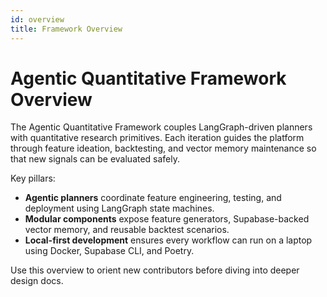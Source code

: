 ```yaml
---
id: overview
title: Framework Overview
---
```


# Agentic Quantitative Framework Overview

The Agentic Quantitative Framework couples LangGraph-driven planners with
quantitative research primitives. Each iteration guides the platform through
feature ideation, backtesting, and vector memory maintenance so that new
signals can be evaluated safely.

Key pillars:

- **Agentic planners** coordinate feature engineering, testing, and deployment
  using LangGraph state machines.
- **Modular components** expose feature generators, Supabase-backed vector
  memory, and reusable backtest scenarios.
- **Local-first development** ensures every workflow can run on a laptop using
  Docker, Supabase CLI, and Poetry.

Use this overview to orient new contributors before diving into deeper design
docs.
